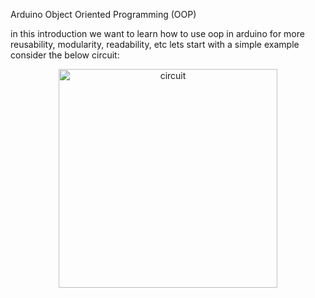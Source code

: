 Arduino Object Oriented Programming (OOP)

in this introduction we want to learn how to use oop in arduino for more reusability, modularity, readability, etc
lets start with a simple example
consider the below circuit:
<p align="center">
  <img src="https://roboticsbackend.com/wp-content/uploads/2019/05/schema_button.jpg" width="350" hight="100" alt="circuit">
</p>
